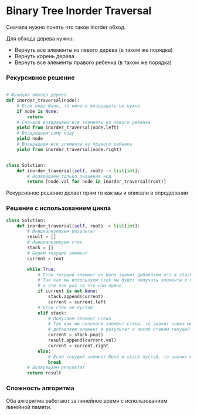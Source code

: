 # Binary Tree Inorder Traversal

Сначала нужно понять что такое inorder обход.

Для обхода дерева нужно:
- Вернуть все элементы из левого дерева (в таком же порядка)
- Вернуть корень дерева
- Вернуть все элементы правого ребенка (в таком же порядка)

### Рекурсивное решение

```python

# Функция обхода дерева
def inorder_traversal(node):
    # Если нода None, то ничего возвращать не нужно
    if node is None:
        return
    # Сначала возвращаем все элементы из левого ребенка
    yield from inorder_traversal(node.left)
    # Возвращаем саму ноду
    yield node
    # Возвращаем все элементы из правого ребенка
    yield from inorder_traversal(node.right)


class Solution:
    def inorder_traversal(self, root) -> list[int]:
        # Возвращаем только значения нод
        return [node.val for node in inorder_traversal(root)]
```

Рекурсивное решение делает прям то как мы и описали в определении


### Решение с использованием цикла

```python
class Solution:
    def inorder_traversal(self, root) -> list[int]:
        # Инициализируем результат
        result = []
        # Инициализируем стек
        stack = []
        # Берем текущий элемент
        current = root

        while True:
            # Если текущий элемент не None значит добавляем его в stack и переходим к его левому ребенку
            # Так как мы используем стек мы будет получать элементы в обратном порядке
            # а это как раз то что нам нужно
            if current is not None:
                stack.append(current)
                current = current.left
            # Если стек не пустой
            elif stack:
                # Получаем элемент стека 
                # Так как мы получили элемент стека, то значит слева мы уже прошли все элементы
                # добавляем элемент в результат и после ставим текущий элемент в правого ребенка
                current = stack.pop()
                result.append(current.val)
                current = current.right
            else:
                # Если текущий элемент None и stack пустой, то значит мы обошли все элементы
                break
        # Возвращаем результат
        return result
```

### Сложность алгоритма

Оба алгоритма работают за линейное время с использованием линейной памяти.